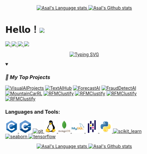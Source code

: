



<!-- Dark Mode -->
<div align="center"> 
<a href="https://github.com/anuraghazra/github-readme-stats#gh-dark-mode-only">
<img height=240 src="https://github-readme-stats-git-masterrstaa-rickstaa.vercel.app/api/top-langs/?username=afarajlou&layout=compact&langs_count=12&hide_border=true&role=owner,collaborator&theme=dark&bg_color=000000#gh-dark-mode-only" alt="Asal's Language stats" />
</a>
<a href="https://github.com/anuraghazra/github-readme-stats#gh-dark-mode-only">
<img height=240 src="https://github-readme-stats-git-masterrstaa-rickstaa.vercel.app/api?username=afarajlou&show_icons=true&line_height=28&hide_border=true&card_width=347&include_all_commits=true&role=owner,collaborator&show=reviews,discussions_answered&rank_icon=percentile&exclude_repo=github-readme-stats&theme=dark&bg_color=000000#gh-dark-mode-only" alt="Asal's Github stats" />
</a>
</div>


# 𝗛𝗲𝗹𝗹𝗼！<img src="https://user-images.githubusercontent.com/5679180/79618120-0daffb80-80be-11ea-819e-d2b0fa904d07.gif" width="27px"> 

<a href="https://github.com/afarajlou/afarajlou.github.io/blob/master/files/Farajlou_CV.pdf">
    <img src="https://img.shields.io/badge/PDF-CV-red?style=flat-square&logo=adobe">
</a>  

<a href="https://www.linkedin.com/in/fatemeh-farajlou-b1880b100/">
    <img src="https://img.shields.io/badge/-Linkedin-blue?style=flat-square&logo=linkedin">
</a>

<a href="mailto:Farajloo97@gmail.com">
    <img src="https://img.shields.io/badge/-Email-red?style=flat-square&logo=gmail&logoColor=white">
</a>

<a href="https://t.me/frjlasal">
    <img src="https://img.shields.io/badge/-Telegram-blue?style=flat-square&logo=telegram&logoColor=white">
</a>



<p align="center">
<a href="https://github.com/drkostas">
    <img src="https://readme-typing-svg.demolab.com?font=Georgia&size=18&duration=2000&pause=100&multiline=true&width=500&height=80&lines=Asal Farajlou;Researcher+%7C+Hardware+Engineer;" alt="Typing SVG" />
</a>
<br/>



<details open> 
<summary><h3><em>📕 My Top Projects</em></h3></summary>

  <p align="left">
    <a href="https://github.com/parvvaresh/face-mask"><img width="278" src="https://denvercoder1-github-readme-stats.vercel.app/api/pin/?username=parvvaresh&repo=face-mask&theme=react&bg_color=1F222E&title_color=F85D7F&hide_border=true&icon_color=F8D866&show_icons=false" alt="VisualAIProjects"></a>
    <a href="https://github.com/parvvaresh/spotify-recommendation-system"><img width="278" src="https://denvercoder1-github-readme-stats.vercel.app/api/pin/?username=parvvaresh&repo=spotify-recommendation-system&theme=react&bg_color=1F222E&title_color=F85D7F&hide_border=true&icon_color=F8D866&show_icons=false" alt="TextAIHub"></a>
    <a href="https://github.com/parvvaresh/Evaluation-of-machine-translation-by-NLP"><img width="278" src="https://denvercoder1-github-readme-stats.vercel.app/api/pin/?username=parvvaresh&repo=Evaluation-of-machine-translation-by-NLP&theme=react&bg_color=1F222E&title_color=F85D7F&hide_border=true&icon_color=F8D866&show_icons=false" alt="ForecastAI"></a>
    <a href="https://github.com/parvvaresh/ML-algorithms-from-Scratch"><img width="278" src="https://denvercoder1-github-readme-stats.vercel.app/api/pin/?username=parvvaresh&repo=ML-algorithms-from-Scratch&theme=react&bg_color=1F222E&title_color=F85D7F&hide_border=true&icon_color=F8D866&show_icons=false" alt="FraudDetectAI"></a>
    <a href="https://github.com/parvvaresh/email-spam-detection"><img width="278" src="https://denvercoder1-github-readme-stats.vercel.app/api/pin/?username=parvvaresh&repo=email-spam-detection&theme=react&bg_color=1F222E&title_color=F85D7F&hide_border=true&icon_color=F8D866&show_icons=false" alt="MountainCarRL"></a>
    <a href="https://github.com/parvvaresh/Knowledge-Graph"><img width="278" src="https://denvercoder1-github-readme-stats.vercel.app/api/pin/?username=parvvaresh&repo=Knowledge-Graph&theme=react&bg_color=1F222E&title_color=F85D7F&hide_border=true&icon_color=F8D866&show_icons=false" alt="RFMClustify"></a>
    <a href="https://github.com/parvvaresh/Practical-mini-projects-with-Python"><img width="278" src="https://denvercoder1-github-readme-stats.vercel.app/api/pin/?username=parvvaresh&repo=Practical-mini-projects-with-Python&theme=react&bg_color=1F222E&title_color=F85D7F&hide_border=true&icon_color=F8D866&show_icons=false" alt="RFMClustify"></a>
    <a href="https://github.com/parvvaresh/Autocorrect"><img width="278" src="https://denvercoder1-github-readme-stats.vercel.app/api/pin/?username=parvvaresh&repo=Autocorrect&theme=react&bg_color=1F222E&title_color=F85D7F&hide_border=true&icon_color=F8D866&show_icons=false" alt="RFMClustify"></a>
    <a href="https://github.com/parvvaresh/Handwriting-recognition"><img width="278" src="https://denvercoder1-github-readme-stats.vercel.app/api/pin/?username=parvvaresh&repo=Handwriting-recognition&theme=react&bg_color=1F222E&title_color=F85D7F&hide_border=true&icon_color=F8D866&show_icons=false" alt="RFMClustify"></a>


</p>

<h3 align="left">Languages and Tools:</h3>
<p align="left"> <a href="https://www.cprogramming.com/" target="_blank" rel="noreferrer"> <img src="https://raw.githubusercontent.com/devicons/devicon/master/icons/c/c-original.svg" alt="c" width="40" height="40"/> </a> <a href="https://www.w3schools.com/cpp/" target="_blank" rel="noreferrer"> <img src="https://raw.githubusercontent.com/devicons/devicon/master/icons/cplusplus/cplusplus-original.svg" alt="cplusplus" width="40" height="40"/> </a> <a href="https://git-scm.com/" target="_blank" rel="noreferrer"> <img src="https://www.vectorlogo.zone/logos/git-scm/git-scm-icon.svg" alt="git" width="40" height="40"/> </a> <a href="https://www.linux.org/" target="_blank" rel="noreferrer"> <img src="https://raw.githubusercontent.com/devicons/devicon/master/icons/linux/linux-original.svg" alt="linux" width="40" height="40"/> </a> <a href="https://www.mongodb.com/" target="_blank" rel="noreferrer"> <img src="https://raw.githubusercontent.com/devicons/devicon/master/icons/mongodb/mongodb-original-wordmark.svg" alt="mongodb" width="40" height="40"/> </a> <a href="https://www.mysql.com/" target="_blank" rel="noreferrer"> <img src="https://raw.githubusercontent.com/devicons/devicon/master/icons/mysql/mysql-original-wordmark.svg" alt="mysql" width="40" height="40"/> </a> <a href="https://pandas.pydata.org/" target="_blank" rel="noreferrer"> <img src="https://raw.githubusercontent.com/devicons/devicon/2ae2a900d2f041da66e950e4d48052658d850630/icons/pandas/pandas-original.svg" alt="pandas" width="40" height="40"/> </a> <a href="https://www.python.org" target="_blank" rel="noreferrer"> <img src="https://raw.githubusercontent.com/devicons/devicon/master/icons/python/python-original.svg" alt="python" width="40" height="40"/> </a> <a href="https://scikit-learn.org/" target="_blank" rel="noreferrer"> <img src="https://upload.wikimedia.org/wikipedia/commons/0/05/Scikit_learn_logo_small.svg" alt="scikit_learn" width="40" height="40"/> </a> <a href="https://seaborn.pydata.org/" target="_blank" rel="noreferrer"> <img src="https://seaborn.pydata.org/_images/logo-mark-lightbg.svg" alt="seaborn" width="40" height="40"/> </a> <a href="https://www.tensorflow.org" target="_blank" rel="noreferrer"> <img src="https://www.vectorlogo.zone/logos/tensorflow/tensorflow-icon.svg" alt="tensorflow" width="40" height="40"/> </a> </p>

<!--
**afarajlou/afarajlou** is a ✨ _special_ ✨ repository because its `README.md` (this file) appears on your GitHub profile.

Here are some ideas to get you started:

- 🔭 I’m currently working on ...
- 🌱 I’m currently learning ...
- 👯 I’m looking to collaborate on ...
- 🤔 I’m looking for help with ...
- 💬 Ask me about ...
- 📫 How to reach me: ...
- 😄 Pronouns: ...
- ⚡ Fun fact: ...
-->

<!-- Light Mode -->
<div align="center"> 
<a href="https://github.com/anuraghazra/github-readme-stats#gh-light-mode-only">
<img height=240 src="https://github-readme-stats-git-masterrstaa-rickstaa.vercel.app/api/top-langs/?username=afarajlou&layout=compact&langs_count=12&hide_border=true&role=owner,collaborator&theme=default#gh-light-mode-only" alt="Asal's Language stats" />
</a>
<a href="https://github.com/anuraghazra/github-readme-stats#gh-light-mode-only">
<img height=240 src="https://github-readme-stats-git-masterrstaa-rickstaa.vercel.app/api?username=afarajlou&show_icons=true&line_height=28&hide_border=true&card_width=347&include_all_commits=true&role=owner,collaborator&show=reviews,discussions_answered&rank_icon=percentile&exclude_repo=github-readme-stats&theme=default#gh-light-mode-only" alt="Asal's Github stats" />
</a>
</div>



